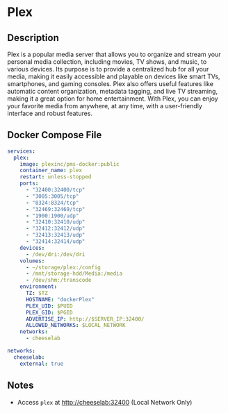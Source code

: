 # Plex
    
    

## Description

Plex is a popular media server that allows you to organize and stream your personal media collection, including movies, TV shows, and music, to various devices. Its purpose is to provide a centralized hub for all your media, making it easily accessible and playable on devices like smart TVs, smartphones, and gaming consoles. Plex also offers useful features like automatic content organization, metadata tagging, and live TV streaming, making it a great option for home entertainment. With Plex, you can enjoy your favorite media from anywhere, at any time, with a user-friendly interface and robust features.

## Docker Compose File

```yaml
services:
  plex:
    image: plexinc/pms-docker:public
    container_name: plex
    restart: unless-stopped
    ports:
      - "32400:32400/tcp"
      - "3005:3005/tcp"
      - "8324:8324/tcp"
      - "32469:32469/tcp"
      - "1900:1900/udp"
      - "32410:32410/udp"
      - "32412:32412/udp"
      - "32413:32413/udp"
      - "32414:32414/udp"
    devices:
      - /dev/dri:/dev/dri
    volumes:
      - ~/storage/plex:/config
      - /mnt/storage-hdd/Media:/media
      - /dev/shm:/transcode
    environment:
      TZ: $TZ
      HOSTNAME: "dockerPlex"
      PLEX_UID: $PUID
      PLEX_GID: $PGID
      ADVERTISE_IP: http://$SERVER_IP:32400/
      ALLOWED_NETWORKS: $LOCAL_NETWORK
    networks:
      - cheeselab

networks:
  cheeselab:
    external: true
```

## Notes

- Access `plex` at [http://cheeselab:32400](http://cheeselab:32400) (Local Network Only)